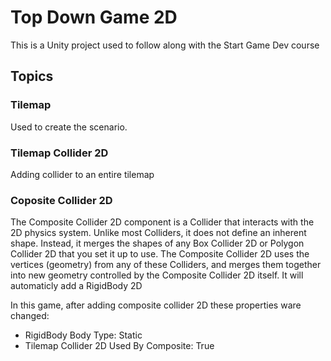 # Top Down Game 2D
This is a Unity project used to follow along with the Start Game Dev course

##

## Topics

### Tilemap
Used to create the scenario.

### Tilemap Collider 2D
Adding collider to an entire tilemap

### Coposite Collider 2D
The Composite Collider 2D component is a Collider that interacts with the 2D physics system. 
Unlike most Colliders, it does not define an inherent shape. 
Instead, it merges the shapes of any Box Collider 2D or Polygon Collider 2D that you set it up to use. 
The Composite Collider 2D uses the vertices (geometry) from any of these Colliders, and merges them together into new geometry controlled by the Composite Collider 2D itself.
It will automaticly add a RigidBody 2D

In this game, after adding composite collider 2D these properties ware changed:
* RigidBody Body Type: Static
* Tilemap Collider 2D Used By Composite: True